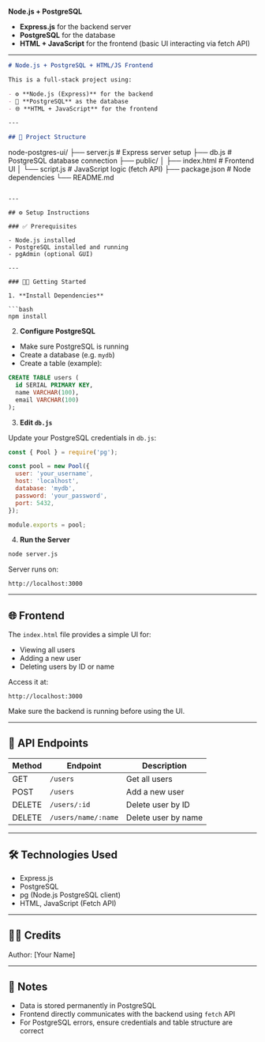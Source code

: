 **Node.js + PostgreSQL** 

* **Express.js** for the backend server
* **PostgreSQL** for the database
* **HTML + JavaScript** for the frontend (basic UI interacting via fetch API)

---

```markdown
# Node.js + PostgreSQL + HTML/JS Frontend

This is a full-stack project using:

- ⚙️ **Node.js (Express)** for the backend
- 🐘 **PostgreSQL** as the database
- 🌐 **HTML + JavaScript** for the frontend

---

## 📁 Project Structure

```

node-postgres-ui/
├── server.js                # Express server setup
├── db.js                    # PostgreSQL database connection
├── public/
│   ├── index.html           # Frontend UI
│   └── script.js            # JavaScript logic (fetch API)
├── package.json             # Node dependencies
└── README.md

````

---

## ⚙️ Setup Instructions

### ✅ Prerequisites

- Node.js installed
- PostgreSQL installed and running
- pgAdmin (optional GUI)

---

### 🧑‍💻 Getting Started

1. **Install Dependencies**

```bash
npm install
````

2. **Configure PostgreSQL**

* Make sure PostgreSQL is running
* Create a database (e.g. `mydb`)
* Create a table (example):

```sql
CREATE TABLE users (
  id SERIAL PRIMARY KEY,
  name VARCHAR(100),
  email VARCHAR(100)
);
```

3. **Edit `db.js`**

Update your PostgreSQL credentials in `db.js`:

```js
const { Pool } = require('pg');

const pool = new Pool({
  user: 'your_username',
  host: 'localhost',
  database: 'mydb',
  password: 'your_password',
  port: 5432,
});

module.exports = pool;
```

4. **Run the Server**

```bash
node server.js
```

Server runs on:

```
http://localhost:3000
```

---

## 🌐 Frontend

The `index.html` file provides a simple UI for:

* Viewing all users
* Adding a new user
* Deleting users by ID or name

Access it at:

```
http://localhost:3000
```

Make sure the backend is running before using the UI.

---

## 📡 API Endpoints

| Method | Endpoint            | Description         |
| ------ | ------------------- | ------------------- |
| GET    | `/users`            | Get all users       |
| POST   | `/users`            | Add a new user      |
| DELETE | `/users/:id`        | Delete user by ID   |
| DELETE | `/users/name/:name` | Delete user by name |

---

## 🛠 Technologies Used

* Express.js
* PostgreSQL
* pg (Node.js PostgreSQL client)
* HTML, JavaScript (Fetch API)

---

## 🙋‍♂️ Credits

Author: \[Your Name]

---

## 📌 Notes

* Data is stored permanently in PostgreSQL
* Frontend directly communicates with the backend using `fetch` API
* For PostgreSQL errors, ensure credentials and table structure are correct

```
